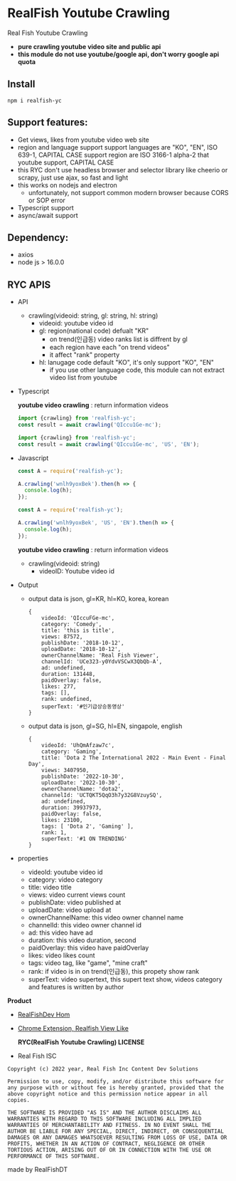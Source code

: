 # RealFish Youtube Crawling

Real Fish Youtube Crawling

- **pure crawling youtube video site and public api**
- **this module do not use youtube/google api, don't worry google api quota**

## **Install**

```
npm i realfish-yc
```

## **Support features:**

- Get views, likes from youtube video web site
- region and language support
  support languages are "KO", "EN", ISO 639-1, CAPITAL CASE
  support region are ISO 3166-1 alpha-2 that youtube support, CAPITAL CASE
- this RYC don't use headless browser and selector library like cheerio or scrapy, just use ajax, so fast and light
- this works on nodejs and electron
  - unfortunately, not support common modern browser because CORS or SOP error
- Typescript support
- async/await support

## **Dependency:**

- axios
- node js > 16.0.0

## **RYC APIS**

- API
  - crawling(videoid: string, gl: string, hl: string)
    - videoid: youtube video id
    - gl: region(national code) defualt "KR"
      - on trend(인급동) video ranks list is diffrent by gl
      - each region have each "on trend videos"
      - it affect "rank" property
    - hl: lanugage code default "KO", it's only support "KO", "EN"
      - if you use other language code, this module can not extract video list from youtube
- Typescript

  **youtube video crawling** : return information videos

  ```ts
  import {crawling} from 'realfish-yc';
  const result = await crawling('QIccu1Ge-mc');
  ```

  ```ts
  import {crawling} from 'realfish-yc';
  const result = await crawling('QIccu1Ge-mc', 'US', 'EN');
  ```

- Javascript

  ```js
  const A = require('realfish-yc');

  A.crawling('wnlh9yoxBek').then(h => {
    console.log(h);
  });
  ```

  ```js
  const A = require('realfish-yc');

  A.crawling('wnlh9yoxBek', 'US', 'EN').then(h => {
    console.log(h);
  });
  ```

  **youtube video crawling** : return information videos

  - crawling(videoid: string)
    - videoID: Youtube video id

- Output

  - output data is json, gl=KR, hl=KO, korea, korean

    ```
    {
        videoId: 'QIccuFGe-mc',
        category: 'Comedy',
        title: 'this is title',
        views: 87572,
        publishDate: '2018-10-12',
        uploadDate: '2018-10-12',
        ownerChannelName: 'Real Fish Viewer',
        channelId: 'UCe323-y0YdvVSCwX3QbQb-A',
        ad: undefined,
        duration: 131448,
        paidOverlay: false,
        likes: 277,
        tags: [],
        rank: undefined,
        superText: '#인기급상승동영상'
    }
    ```

  - output data is json, gl=SG, hl=EN, singapole, english
    ```
    {
        videoId: 'UhQmAfzaw7c',
        category: 'Gaming',
        title: 'Dota 2 The International 2022 - Main Event - Final Day',
        views: 3407950,
        publishDate: '2022-10-30',
        uploadDate: '2022-10-30',
        ownerChannelName: 'dota2',
        channelId: 'UCTQKT5QqO3h7y32G8VzuySQ',
        ad: undefined,
        duration: 39937973,
        paidOverlay: false,
        likes: 23100,
        tags: [ 'Dota 2', 'Gaming' ],
        rank: 1,
        superText: '#1 ON TRENDING'
    }
    ```

- properties
  - videoId: youtube video id
  - category: video category
  - title: video title
  - views: video current views count
  - publishDate: video published at
  - uploadDate: video upload at
  - ownerChannelName: this video owner channel name
  - channelId: this video owner channel id
  - ad: this video have ad
  - duration: this video duration, second
  - paidOverlay: this video have paidOverlay
  - likes: video likes count
  - tags: video tag, like "game", "mine craft"
  - rank: if video is in on trend(인급동), this propety show rank
  - superText: video supertext, this supert text show, videos category and features is written by author

**Product**

- [RealFishDev Hom](https://realfish-likeview.web.app)

- [Chrome Extension, Realfish View Like](https://chrome.google.com/webstore/detail/youtube-real-fish-view-li/eeeailknbdnnjbceiioeimophdjcjkaf/related?authuser=1?authuser=1&gclid=CjwKCAjwh4ObBhAzEiwAHzZYU3W9Hy0HySCDOg_lae3yCiLU-bBSl6a5Vz_YTloxBYbqY67srZ4jBhoCOEwQAvD_BwE)

  **RYC(RealFish Youtube Crawling) LICENSE**

- Real Fish ISC

```
Copyright (c) 2022 year, Real Fish Inc Content Dev Solutions

Permission to use, copy, modify, and/or distribute this software for any purpose with or without fee is hereby granted, provided that the above copyright notice and this permission notice appear in all copies.

THE SOFTWARE IS PROVIDED "AS IS" AND THE AUTHOR DISCLAIMS ALL WARRANTIES WITH REGARD TO THIS SOFTWARE INCLUDING ALL IMPLIED WARRANTIES OF MERCHANTABILITY AND FITNESS. IN NO EVENT SHALL THE AUTHOR BE LIABLE FOR ANY SPECIAL, DIRECT, INDIRECT, OR CONSEQUENTIAL DAMAGES OR ANY DAMAGES WHATSOEVER RESULTING FROM LOSS OF USE, DATA OR PROFITS, WHETHER IN AN ACTION OF CONTRACT, NEGLIGENCE OR OTHER TORTIOUS ACTION, ARISING OUT OF OR IN CONNECTION WITH THE USE OR PERFORMANCE OF THIS SOFTWARE.
```

made by RealFishDT
